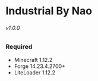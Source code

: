 # Industrial By Nao
###### v1.0.0

### Required
* Minecraft 1.12.2
* Forge 14.23.4.2700+
* LiteLoader 1.12.2